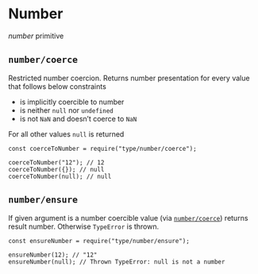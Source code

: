 Number
======

*number* primitive

`number/coerce`
---------------

Restricted number coercion. Returns number presentation for every value that follows below constraints

-   is implicitly coercible to number
-   is neither `null` nor `undefined`
-   is not `NaN` and doesn’t coerce to `NaN`

For all other values `null` is returned

    const coerceToNumber = require("type/number/coerce");

    coerceToNumber("12"); // 12
    coerceToNumber({}); // null
    coerceToNumber(null); // null

`number/ensure`
---------------

If given argument is a number coercible value (via [`number/coerce`](#numbercoerce)) returns result number. Otherwise `TypeError` is thrown.

    const ensureNumber = require("type/number/ensure");

    ensureNumber(12); // "12"
    ensureNumber(null); // Thrown TypeError: null is not a number
